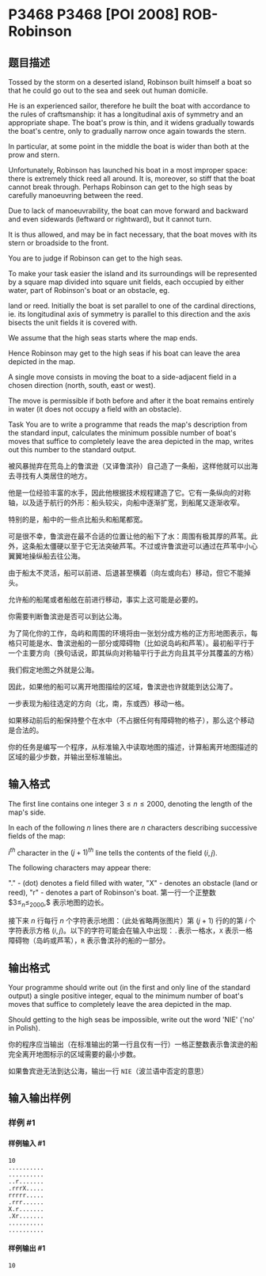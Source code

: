 # P3468 P3468 [POI 2008] ROB-Robinson

## 题目描述

Tossed by the storm on a deserted island, Robinson built himself a boat    so that he could go out to the sea and seek out human domicile.

He is an experienced sailor, therefore he built the boat with accordance to the rules    of craftsmanship: it has a longitudinal axis of symmetry and an appropriate    shape. The boat's prow is thin, and it widens gradually towards the boat's centre,    only to gradually narrow once again towards the stern.

In particular, at some point in the middle the boat is wider than both at the    prow and stern.

Unfortunately, Robinson has launched his boat in a most improper space: there    is extremely thick reed all around. It is, moreover, so stiff that the boat    cannot break through. Perhaps Robinson can get to the high seas by carefully    manoeuvring between the reed.

Due to lack of manoeuvrability, the boat can move forward and backward and    even sidewards (leftward or rightward), but it cannot turn.

It is thus allowed, and may be in fact necessary, that the boat moves with    its stern or broadside to the front.

You are to judge if Robinson can get to the high seas.

To make your task easier the island and its surroundings will be    represented by a square map divided into square unit fields, each    occupied by either water, part of Robinson's boat or an obstacle, eg.

land or reed. Initially the boat is set parallel to one of the cardinal    directions, ie. its longitudinal axis of symmetry is parallel to this    direction and the axis bisects the unit fields it is covered with.

We assume that the high seas starts where the map ends.

Hence Robinson may get to the high seas if his boat can leave    the area depicted in the map.

A single move consists in moving the boat to a side-adjacent    field in a chosen direction (north, south, east or west).

The move is permissible if both before and after it the boat    remains entirely in water (it does not occupy a field with an    obstacle).

Task      You are to write a programme that                        reads the map's description from the standard input,                      calculates the minimum possible number of boat's moves that          suffice to completely leave the area depicted in the map,                      writes out this number to the standard output.

被风暴抛弃在荒岛上的鲁滨逊（又译鲁滨孙）自己造了一条船，这样他就可以出海去寻找有人类居住的地方。

他是一位经验丰富的水手，因此他根据技术规程建造了它。它有一条纵向的对称轴，以及适于航行的外形：船头较尖，向船中逐渐扩宽，到船尾又逐渐收窄。

特别的是，船中的一些点比船头和船尾都宽。

可是很不幸，鲁滨逊在最不合适的位置让他的船下了水：周围有极其厚的芦苇。此外，这条船太僵硬以至于它无法突破芦苇。不过或许鲁滨逊可以通过在芦苇中小心翼翼地操纵船去往公海。

由于船太不灵活，船可以前进、后退甚至横着（向左或向右）移动，但它不能掉头。

允许船的船尾或者船舷在前进行移动，事实上这可能是必要的。

你需要判断鲁滨逊是否可以到达公海。

为了简化你的工作，岛屿和周围的环境将由一张划分成方格的正方形地图表示，每格只可能是水、鲁滨逊船的一部分或障碍物（比如说岛屿和芦苇）。最初船平行于一个主要方向（换句话说，即其纵向对称轴平行于此方向且其平分其覆盖的方格）

我们假定地图之外就是公海。

因此，如果他的船可以离开地图描绘的区域，鲁滨逊也许就能到达公海了。

一步表现为船往选定的方向（北，南，东或西）移动一格。

如果移动前后的船保持整个在水中（不占据任何有障碍物的格子），那么这个移动是合法的。

你的任务是编写一个程序，从标准输入中读取地图的描述，计算船离开地图描述的区域的最少步数，并输出至标准输出。


## 输入格式

The first line contains one integer $3\le n\le 2000$, denoting the length of the map's side.

In each of the following $n$ lines there are $n$ characters      describing successive fields of the map:

$i^{th}$ character in the $(j+1)^{th}$ line tells the contents      of the field $(i,j)$.

The following characters may appear there:

"." - (dot) denotes a field filled with water,             "X" - denotes an obstacle (land or reed),             "r" - denotes a part of Robinson's boat.
第一行一个正整数 $$3\le_n\le_2000$,$ 表示地图的边长。

接下来 $n$ 行每行 $n$ 个字符表示地图：（此处省略两张图片）第 $(j+1)$ 行的的第 $i$ 个字符表示方格 $(i,j)$。以下的字符可能会在输入中出现：`.`表示一格水，`X` 表示一格障碍物（岛屿或芦苇），`R` 表示鲁滨孙的船的一部分。


## 输出格式

Your programme should write out (in the first and only line of      the standard output) a single positive integer, equal to      the minimum number of boat's moves that suffice to completely      leave the area depicted in the map.

Should getting to the high seas be impossible, write out the word      'NIE' ('no' in Polish).

你的程序应当输出（在标准输出的第一行且仅有一行）一格正整数表示鲁滨逊的船完全离开地图标示的区域需要的最小步数。

如果鲁宾逊无法到达公海，输出一行 `NIE`（波兰语中否定的意思）


## 输入输出样例

### 样例 #1

#### 样例输入 #1

```
10
..........
..........
..r.......
.rrrX.....
rrrrr.....
.rrr......
X.r.......
.Xr.......
..........
..........
```

#### 样例输出 #1

```
10
```
